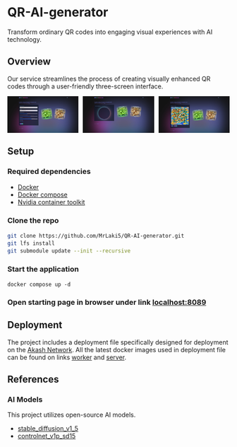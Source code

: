 # QR-AI-generator
Transform ordinary QR codes into engaging visual experiences with AI technology.

## Overview
Our service streamlines the process of creating visually enhanced QR codes through a user-friendly three-screen interface.
<div style="display: flex; justify-content: space-between;">
  <img src="images/step1.png" style="width: 32%;"/>
  <img src="images/step2.png" style="width: 32%;"/>
  <img src="images/step3.png" style="width: 32%;"/>
</div>

## Setup
### Required dependencies
* [Docker](https://docs.docker.com/engine/install/)
* [Docker compose](https://docs.docker.com/compose/install/)
* [Nvidia container toolkit](https://docs.nvidia.com/datacenter/cloud-native/container-toolkit/latest/install-guide.html)
### Clone the repo
``` bash
git clone https://github.com/MrLaki5/QR-AI-generator.git
git lfs install
git submodule update --init --recursive
```
### Start the application
```
docker compose up -d
```
### Open starting page in browser under link [localhost:8089](localhost:8089)

## Deployment
The project includes a deployment file specifically designed for deployment on the [Akash Network](https://akash.network/). All the latest docker images used in deployment file can be found on links [worker](https://hub.docker.com/repository/docker/mrlaki5/qr-ai-generator-worker/general) and [server](https://hub.docker.com/repository/docker/mrlaki5/qr-ai-generator-server/general).

## References
### AI Models
This project utilizes open-source AI models.
* [stable_diffusion_v1_5](https://huggingface.co/runwayml/stable-diffusion-v1-5)
* [controlnet_v1p_sd15](https://huggingface.co/DionTimmer/controlnet_qrcode-control_v1p_sd15)
